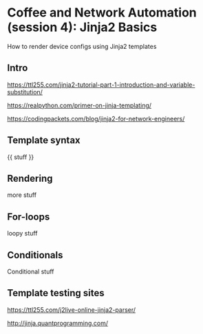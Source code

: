 # Coffee and Network Automation (session 4): Jinja2 Basics

How to render device configs using Jinja2 templates

## Intro

https://ttl255.com/jinja2-tutorial-part-1-introduction-and-variable-substitution/

https://realpython.com/primer-on-jinja-templating/

https://codingpackets.com/blog/jinja2-for-network-engineers/


## Template syntax

{{ stuff }}

## Rendering

more stuff

## For-loops

loopy stuff

## Conditionals

Conditional stuff

## Template testing sites

https://ttl255.com/j2live-online-jinja2-parser/

http://jinja.quantprogramming.com/

